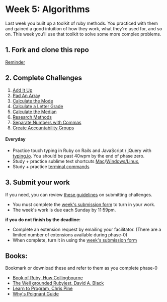 # Week 5: Algorithms

Last week you built up a toolkit of ruby methods. You practiced with them and gained a good intuition of how they work, what they're used for, and so on. This week you'll use that toolkit to solve some more complex problems.

## 1. Fork and clone this repo
[Reminder](https://github.com/dev-academy-phase0/phase-0-week-1/blob/master/git_practice/README.md#written-instructions-from-video)

## 2. Complete Challenges 
1. [Add It Up](./1-add-it-up)
2. [Pad An Array](./2-pad-array)
3. [Calculate the Mode](./3-calculate-mode)
4. [Calculate a Letter Grade](./calculate-letter-grade)
5. [Calculate the Median](./calculate-median)
6. [Research Methods](./4-research-methods)
7. [Separate Numbers with Commas](./5-nums-commas-solo-challenge)
8. [Create Accountability Groups](./6-acct-groups)

#### Everyday
- Practice touch typing in Ruby on Rails and JavaScript / jQuery with [typing.io](https://typing.io). You should be past 40wpm by the end of phase zero.
- Study + practice sublime text shortcuts [Mac](http://sublime-text-unofficial-documentation.readthedocs.org/en/sublime-text-2/reference/keyboard_shortcuts_osx.html)/[Windows/Linux](http://sublime-text-unofficial-documentation.readthedocs.org/en/sublime-text-2/reference/keyboard_shortcuts_win.html),
- Study + practice [terminal commands](http://cli.learncodethehardway.org/book/)

## 3. Submit your work
If you need, you can review [these guidelines](https://github.com/dev-academy-phase0/phase-0-handbook/blob/master/submission-guidelines.md) on submitting challenges.
- You must complete the [week's submission form](http://goo.gl/forms/PTNmDL8Lnv) to turn in your work.
- The week's work is due each Sunday by 11:59pm.

**if you do not finish by the deadline:**

- Complete an extension request by emailing your facilitator. (There are a limited number of extensions available during phase-0)
- When complete, turn it in using the [week's submission form](http://goo.gl/forms/PTNmDL8Lnv)

## Books:
Bookmark or download these and refer to them as you complete phase-0 
  - [Book of Ruby, Huw Collingbourne](https://drive.google.com/open?id=0B5aB0OHeInzgeFY2S1JxNXB5anM&authuser=0)
  - [The Well grounded Rubyiest, David A. Black](https://drive.google.com/open?id=0B5aB0OHeInzgXzFFd1ZhT2lUTjA&authuser=0)
  - [Learn to Program, Chris Pine](https://drive.google.com/open?id=0B5aB0OHeInzgOWE3dF9tMzByVVk&authuser=0)
  - [Why's Poignant Guide](http://www.rubyinside.com/media/poignant-guide.pdf)
